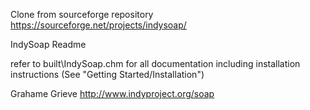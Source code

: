 Clone from sourceforge repository https://sourceforge.net/projects/indysoap/

IndySoap Readme

refer to built\IndySoap.chm for all documentation including installation
instructions (See "Getting Started/Installation")

Grahame Grieve
http://www.indyproject.org/soap
